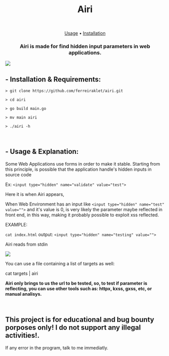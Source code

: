 <h1 align="center">Airi</h1> <br>

<p align="center">
  <a href="#--usage--explanation">Usage</a> •
  <a href="#--installation--requirements">Installation</a>
</p>

<h3 align="center">Airi is made for find hidden input parameters in web applications.</h3>


<img src="https://cdn.discordapp.com/attachments/876919540682989609/944639316494274660/unknown.png" align="middle">

## - Installation & Requirements:
```
> git clone https://github.com/ferreiraklet/airi.git

> cd airi

> go build main.go

> mv main airi

> ./airi -h
```
<br>


## - Usage & Explanation:
  Some Web Applications use forms in order to make it stable. Starting from this principle, is possible that the application handle's hidden inputs in source code
  
  Ex: ```<input type="hidden" name="validate" value="test">```
  
  Here it is when Airi appears,
  
  When Web Environment has an input like ```<input type="hidden" name="test" value="">``` and it's value is 0, is very likely the parameter maybe reflected in front end, in this way, making it probably possible to exploit xss reflected.
  
  EXAMPLE:
  
  ```cat index.html```
  output:
  ```<input type="hidden" name="testing" value="">```
  
  Airi reads from stdin
  
  
  <img src="https://cdn.discordapp.com/attachments/876919540682989609/944641808644857876/unknown.png">
  
  You can use a file containing a list of targets as well:
  
  cat targets | airi
  
  
  **Airi only brings to us the url to be tested, so, to test if parameter is reflecting, you can use other tools such as: httpx, kxss, gxss, etc, or manual analisys.**


<br>



## This project is for educational and bug bounty porposes only! I do not support any illegal activities!.

If any error in the program, talk to me immediatly.
